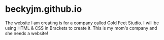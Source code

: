 # beckyjm.github.io
The website I am creating is for a company called Cold Feet Studio. 
I will be using HTML & CSS in Brackets to create it. 
This is my mom's company and she needs a website!